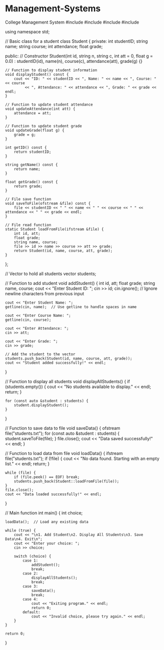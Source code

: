# Management-Systems
College Management System
#include <iostream>
#include <string>
#include <vector>
#include <fstream>

using namespace std;

// Basic class for a student
class Student {
private:
    int studentID;
    string name;
    string course;
    int attendance;
    float grade;

public:
    // Constructor
    Student(int id, string n, string c, int att = 0, float g = 0.0) :
        studentID(id), name(n), course(c), attendance(att), grade(g) {}

    // Function to display student information
    void displayStudent() const {
        cout << "ID: " << studentID << ", Name: " << name << ", Course: " << course
             << ", Attendance: " << attendance << ", Grade: " << grade << endl;
    }

    // Function to update student attendance
    void updateAttendance(int att) {
        attendance = att;
    }

    // Function to update student grade
    void updateGrade(float g) {
        grade = g;
    }

    int getID() const {
        return studentID;
    }

    string getName() const {
        return name;
    }

    float getGrade() const {
        return grade;
    }

    // File save function
    void saveToFile(ofstream &file) const {
        file << studentID << " " << name << " " << course << " " << attendance << " " << grade << endl;
    }

    // File read function
    static Student loadFromFile(ifstream &file) {
        int id, att;
        float grade;
        string name, course;
        file >> id >> name >> course >> att >> grade;
        return Student(id, name, course, att, grade);
    }
};

// Vector to hold all students
vector<Student> students;

// Function to add student
void addStudent() {
    int id, att;
    float grade;
    string name, course;
    cout << "Enter Student ID: ";
    cin >> id;
    cin.ignore();  // Ignore newline characters from previous input

    cout << "Enter Student Name: ";
    getline(cin, name);  // Use getline to handle spaces in name

    cout << "Enter Course Name: ";
    getline(cin, course);

    cout << "Enter Attendance: ";
    cin >> att;

    cout << "Enter Grade: ";
    cin >> grade;

    // Add the student to the vector
    students.push_back(Student(id, name, course, att, grade));
    cout << "Student added successfully!" << endl;
}

// Function to display all students
void displayAllStudents() {
    if (students.empty()) {
        cout << "No students available to display." << endl;
        return;
    }

    for (const auto &student : students) {
        student.displayStudent();
    }
}

// Function to save data to file
void saveData() {
    ofstream file("students.txt");
    for (const auto &student : students) {
        student.saveToFile(file);
    }
    file.close();
    cout << "Data saved successfully!" << endl;
}

// Function to load data from file
void loadData() {
    ifstream file("students.txt");
    if (!file) {
        cout << "No data found. Starting with an empty list." << endl;
        return;
    }

    while (file) {
        if (file.peek() == EOF) break;
        students.push_back(Student::loadFromFile(file));
    }
    file.close();
    cout << "Data loaded successfully!" << endl;
}

// Main function
int main() {
    int choice;

    loadData();  // Load any existing data

    while (true) {
        cout << "\n1. Add Student\n2. Display All Students\n3. Save Data\n4. Exit\n";
        cout << "Enter your choice: ";
        cin >> choice;

        switch (choice) {
            case 1:
                addStudent();
                break;
            case 2:
                displayAllStudents();
                break;
            case 3:
                saveData();
                break;
            case 4:
                cout << "Exiting program." << endl;
                return 0;
            default:
                cout << "Invalid choice, please try again." << endl;
        }
    }

    return 0;
}

